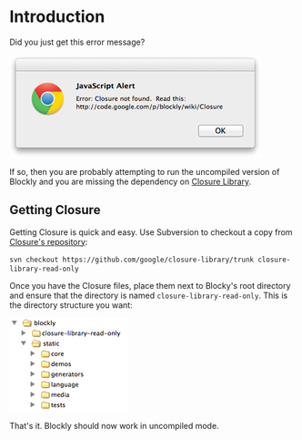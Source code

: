# Introduction

Did you just get this error message?

![](closure_alert.png)

If so, then you are probably attempting to run the uncompiled version of Blockly and you are missing the dependency on [Closure Library](https://developers.google.com/closure/library/).

## Getting Closure

Getting Closure is quick and easy.  Use Subversion to checkout a copy from [Closure's repository](https://code.google.com/p/closure-library/source/checkout):

```
svn checkout https://github.com/google/closure-library/trunk closure-library-read-only
```

Once you have the Closure files, place them next to Blocky's root directory and ensure that the directory is named ` closure-library-read-only `.  This is the directory structure you want:

![](closure_directory.png)

That's it.  Blockly should now work in uncompiled mode.